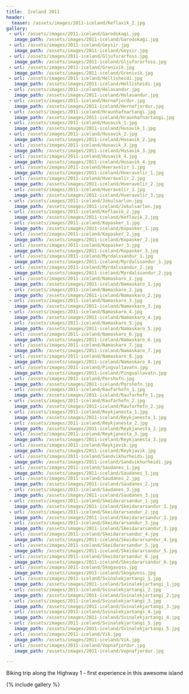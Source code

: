 ```yaml
---
title:  Iceland 2011
header:
  teaser: /assets/images/2011-iceland/Keflavik_2.jpg
gallery: 
 - url: /assets/images/2011-iceland/Garodskagi.jpg
   image_path: /assets/images/2011-iceland/Garodskagi.jpg
 - url: /assets/images/2011-iceland/Geysir.jpg
   image_path: /assets/images/2011-iceland/Geysir.jpg
 - url: /assets/images/2011-iceland/Gljufurarfoss.jpg
   image_path: /assets/images/2011-iceland/Gljufurarfoss.jpg
 - url: /assets/images/2011-iceland/Grenivik.jpg
   image_path: /assets/images/2011-iceland/Grenivik.jpg
 - url: /assets/images/2011-iceland/Hellisheidi.jpg
   image_path: /assets/images/2011-iceland/Hellisheidi.jpg
 - url: /assets/images/2011-iceland/Holasandur.jpg
   image_path: /assets/images/2011-iceland/Holasandur.jpg
 - url: /assets/images/2011-iceland/Hornafjordur.jpg
   image_path: /assets/images/2011-iceland/Hornafjordur.jpg
 - url: /assets/images/2011-iceland/Hraunhafnartangi.jpg
   image_path: /assets/images/2011-iceland/Hraunhafnartangi.jpg
 - url: /assets/images/2011-iceland/Husavik_1.jpg
   image_path: /assets/images/2011-iceland/Husavik_1.jpg
 - url: /assets/images/2011-iceland/Husavik_2.jpg
   image_path: /assets/images/2011-iceland/Husavik_2.jpg
 - url: /assets/images/2011-iceland/Husavik_3.jpg
   image_path: /assets/images/2011-iceland/Husavik_3.jpg
 - url: /assets/images/2011-iceland/Husavik_4.jpg
   image_path: /assets/images/2011-iceland/Husavik_4.jpg
 - url: /assets/images/2011-iceland/Hveravelir_1.jpg
   image_path: /assets/images/2011-iceland/Hveravelir_1.jpg
 - url: /assets/images/2011-iceland/Hveravelir_2.jpg
   image_path: /assets/images/2011-iceland/Hveravelir_2.jpg
 - url: /assets/images/2011-iceland/Hveravelir_3.jpg
   image_path: /assets/images/2011-iceland/Hveravelir_3.jpg
 - url: /assets/images/2011-iceland/Jokulsarlon.jpg
   image_path: /assets/images/2011-iceland/Jokulsarlon.jpg
 - url: /assets/images/2011-iceland/Keflavik_2.jpg
   image_path: /assets/images/2011-iceland/Keflavik_2.jpg
 - url: /assets/images/2011-iceland/Kopasker_1.jpg
   image_path: /assets/images/2011-iceland/Kopasker_1.jpg
 - url: /assets/images/2011-iceland/Kopasker_2.jpg
   image_path: /assets/images/2011-iceland/Kopasker_2.jpg
 - url: /assets/images/2011-iceland/Kopasker_3.jpg
   image_path: /assets/images/2011-iceland/Kopasker_3.jpg
 - url: /assets/images/2011-iceland/Myrdalssandur_1.jpg
   image_path: /assets/images/2011-iceland/Myrdalssandur_1.jpg
 - url: /assets/images/2011-iceland/Myrdalssandur_2.jpg
   image_path: /assets/images/2011-iceland/Myrdalssandur_2.jpg
 - url: /assets/images/2011-iceland/Namaskaro_1.jpg
   image_path: /assets/images/2011-iceland/Namaskaro_1.jpg
 - url: /assets/images/2011-iceland/Namaskaro_2.jpg
   image_path: /assets/images/2011-iceland/Namaskaro_2.jpg
 - url: /assets/images/2011-iceland/Namaskaro_3.jpg
   image_path: /assets/images/2011-iceland/Namaskaro_3.jpg
 - url: /assets/images/2011-iceland/Namaskaro_4.jpg
   image_path: /assets/images/2011-iceland/Namaskaro_4.jpg
 - url: /assets/images/2011-iceland/Namaskaro_5.jpg
   image_path: /assets/images/2011-iceland/Namaskaro_5.jpg
 - url: /assets/images/2011-iceland/Namaskaro_6.jpg
   image_path: /assets/images/2011-iceland/Namaskaro_6.jpg
 - url: /assets/images/2011-iceland/Namaskaro_7.jpg
   image_path: /assets/images/2011-iceland/Namaskaro_7.jpg
 - url: /assets/images/2011-iceland/Namaskaro_8.jpg
   image_path: /assets/images/2011-iceland/Namaskaro_8.jpg
 - url: /assets/images/2011-iceland/Pingvallavatn.jpg
   image_path: /assets/images/2011-iceland/Pingvallavatn.jpg
 - url: /assets/images/2011-iceland/Porshofn.jpg
   image_path: /assets/images/2011-iceland/Porshofn.jpg
 - url: /assets/images/2011-iceland/Raufarhofn_1.jpg
   image_path: /assets/images/2011-iceland/Raufarhofn_1.jpg
 - url: /assets/images/2011-iceland/Raufarhofn_2.jpg
   image_path: /assets/images/2011-iceland/Raufarhofn_2.jpg
 - url: /assets/images/2011-iceland/Reykjanesta_1.jpg
   image_path: /assets/images/2011-iceland/Reykjanesta_1.jpg
 - url: /assets/images/2011-iceland/Reykjanesta_2.jpg
   image_path: /assets/images/2011-iceland/Reykjanesta_2.jpg
 - url: /assets/images/2011-iceland/Reykjanesta_3.jpg
   image_path: /assets/images/2011-iceland/Reykjanesta_3.jpg
 - url: /assets/images/2011-iceland/Reykjavik.jpg
   image_path: /assets/images/2011-iceland/Reykjavik.jpg
 - url: /assets/images/2011-iceland/Sandvikhurheidi.jpg
   image_path: /assets/images/2011-iceland/Sandvikhurheidi.jpg
 - url: /assets/images/2011-iceland/Saudanes_1.jpg
   image_path: /assets/images/2011-iceland/Saudanes_1.jpg
 - url: /assets/images/2011-iceland/Saudanes_2.jpg
   image_path: /assets/images/2011-iceland/Saudanes_2.jpg
 - url: /assets/images/2011-iceland/Saudanes_3.jpg
   image_path: /assets/images/2011-iceland/Saudanes_3.jpg
 - url: /assets/images/2011-iceland/Skeidararsandur_1.jpg
   image_path: /assets/images/2011-iceland/Skeidararsandur_1.jpg
 - url: /assets/images/2011-iceland/Skeidararsandur_2.jpg
   image_path: /assets/images/2011-iceland/Skeidararsandur_2.jpg
 - url: /assets/images/2011-iceland/Skeidararsandur_3.jpg
   image_path: /assets/images/2011-iceland/Skeidararsandur_3.jpg
 - url: /assets/images/2011-iceland/Skeidararsandur_4.jpg
   image_path: /assets/images/2011-iceland/Skeidararsandur_4.jpg
 - url: /assets/images/2011-iceland/Skeidararsandur_5.jpg
   image_path: /assets/images/2011-iceland/Skeidararsandur_5.jpg
 - url: /assets/images/2011-iceland/Skeidararsandur_6.jpg
   image_path: /assets/images/2011-iceland/Skeidararsandur_6.jpg
 - url: /assets/images/2011-iceland/Skogavoss.jpg
   image_path: /assets/images/2011-iceland/Skogavoss.jpg
 - url: /assets/images/2011-iceland/Svinalekjartangi_1.jpg
   image_path: /assets/images/2011-iceland/Svinalekjartangi_1.jpg
 - url: /assets/images/2011-iceland/Svinalekjartangi_2.jpg
   image_path: /assets/images/2011-iceland/Svinalekjartangi_2.jpg
 - url: /assets/images/2011-iceland/Svinalekjartangi_3.jpg
   image_path: /assets/images/2011-iceland/Svinalekjartangi_3.jpg
 - url: /assets/images/2011-iceland/Svinalekjartangi_4.jpg
   image_path: /assets/images/2011-iceland/Svinalekjartangi_4.jpg
 - url: /assets/images/2011-iceland/Svinalekjartangi_5.jpg
   image_path: /assets/images/2011-iceland/Svinalekjartangi_5.jpg
 - url: /assets/images/2011-iceland/Vik.jpg
   image_path: /assets/images/2011-iceland/Vik.jpg
 - url: /assets/images/2011-iceland/Vopnafjordur.jpg
   image_path: /assets/images/2011-iceland/Vopnafjordur.jpg

---
```


Biking trip along the Highway 1 - first experience in this awesome island

{% include gallery %}
